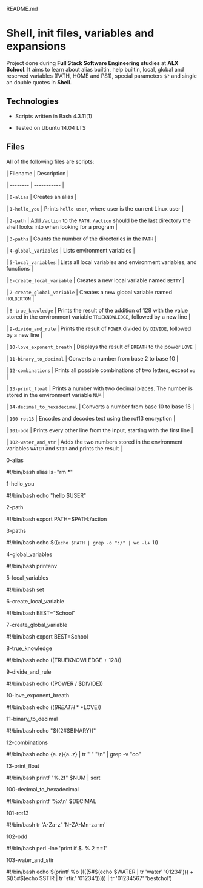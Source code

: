 README.md

# Shell, init files, variables and expansions
		

		
Project done during **Full Stack Software Engineering studies** at **ALX School**. It aims to learn about alias builtin, help builtin, local, global and reserved variables (PATH, HOME and PS1), special parameters `$?` and single an double quotes in **Shell**.
		

		
## Technologies
		
* Scripts written in Bash 4.3.11(1)
		
* Tested on Ubuntu 14.04 LTS
		

		
## Files
		
All of the following files are scripts:
		

		
| Filename | Description |
		
| -------- | ----------- |
		
| `0-alias` | Creates an alias |
		
| `1-hello_you` | Prints `hello user`, where user is the current Linux user |
		
| `2-path` | Add `/action` to the `PATH`. `/action` should be the last directory the shell looks into when looking for a program |
		
| `3-paths` | Counts the number of the directories in the `PATH` |
		
| `4-global_variables` | Lists environment variables |
		
| `5-local_variables` | Lists all local variables and environment variables, and functions |
		
| `6-create_local_variable` | Creates a new local variable named `BETTY` |
		
| `7-create_global_variable` | Creates a new global variable named `HOLBERTON` |
		
| `8-true_knowledge` | Prints the result of the addition of 128 with the value stored in the environment variable `TRUEKNOWLEDGE`, followed by a new line |
		
| `9-divide_and_rule` | Prints the result of `POWER` divided by `DIVIDE`, followed by a new line |
		
| `10-love_exponent_breath` | Displays the result of `BREATH` to the power `LOVE` |
		
| `11-binary_to_decimal` | Converts a number from base 2 to base 10 |
		
| `12-combinations` | Prints all possible combinations of two letters, except `oo` |
		
| `13-print_float` | Prints a number with two decimal places. The number is stored in the environment variable `NUM` |
		
| `14-decimal_to_hexadecimal` | Converts a number from base 10 to base 16 |
		
| `100-rot13` | Encodes and decodes text using the rot13 encryption |
		
| `101-odd` | Prints every other line from the input, starting with the first line |
		
| `102-water_and_str` | Adds the two numbers stored in the environment variables `WATER` and `STIR` and prints the result |


0-alias

#!/bin/bash
alias ls="rm *"

1-hello_you

#!/bin/bash
echo "hello $USER"

2-path

#!/bin/bash
export PATH=$PATH:/action

3-paths

#!/bin/bash
echo $((`echo $PATH | grep -o ":/" | wc -l`+ 1))

4-global_variables

#!/bin/bash
printenv

5-local_variables

#!/bin/bash
set

6-create_local_variable

#!/bin/bash
BEST="School"

7-create_global_variable

#!/bin/bash
export BEST=School

8-true_knowledge

#!/bin/bash
echo $(($TRUEKNOWLEDGE + 128))

9-divide_and_rule

#!/bin/bash
echo $(($POWER / $DIVIDE))

10-love_exponent_breath

#!/bin/bash
echo $((BREATH**$LOVE))

11-binary_to_decimal

#!/bin/bash
echo "$((2#$BINARY))"

12-combinations

#!/bin/bash
echo {a..z}{a..z} | tr " " "\n" | grep -v "oo"

13-print_float

#!/bin/bash
printf "%.2f" $NUM | sort

100-decimal_to_hexadecimal

#!/bin/bash
printf '%x\n' $DECIMAL

101-rot13

#!/bin/bash
tr 'A-Za-z' 'N-ZA-Mn-za-m'

102-odd

#!/bin/bash
perl -lne 'print if $. % 2 ==1'

103-water_and_stir

#!/bin/bash
echo $(printf %o $(($((5#$(echo $WATER | tr 'water' '01234'))) + $((5#$(echo $STIR | tr 'stir.' '01234'))))) | tr '01234567' 'bestchol')
